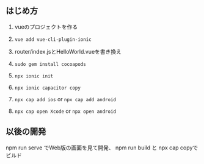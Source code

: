 
## はじめ方
1. vueのプロジェクトを作る

1. `vue add vue-cli-plugin-ionic`

1. router/index.jsとHelloWorld.vueを書き換え

1. `sudo gem install cocoapods`

1. `npx ionic init`

1. `npx ionic capacitor copy`

1. `npx cap add ios` or `npx cap add android`

1. `npx cap open Xcode` or `npx open android`

## 以後の開発

npm run serve でWeb版の画面を見て開発、
npm run build と npx cap copyでビルド
